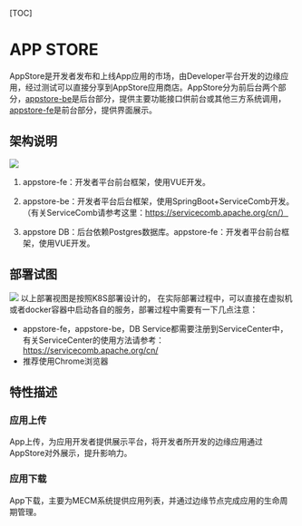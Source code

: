 [TOC]
# APP STORE


AppStore是开发者发布和上线App应用的市场，由Developer平台开发的边缘应用，经过测试可以直接分享到AppStore应用商店。AppStore分为前后台两个部分，[appstore-be][1]是后台部分，提供主要功能接口供前台或其他三方系统调用，[appstore-fe][2]是前台部分，提供界面展示。


## 架构说明
![](https://images.gitee.com/uploads/images/2020/0709/154041_a4c3a9ba_5504908.png)

1. appstore-fe：开发者平台前台框架，使用VUE开发。

2. appstore-be：开发者平台后台框架，使用SpringBoot+ServiceComb开发。（有关ServiceComb请参考这里：https://servicecomb.apache.org/cn/）

3. appstore DB：后台依赖Postgres数据库。appstore-fe：开发者平台前台框架，使用VUE开发。

## 部署试图
![](https://images.gitee.com/uploads/images/2020/0709/154053_b41b4a97_5504908.png)
以上部署视图是按照K8S部署设计的， 在实际部署过程中，可以直接在虚拟机或者docker容器中启动各自的服务，部署过程中需要有一下几点注意：

- appstore-fe，appstore-be，DB Service都需要注册到ServiceCenter中，有关ServiceCenter的使用方法请参考：https://servicecomb.apache.org/cn/
- 推荐使用Chrome浏览器
## 特性描述

### 应用上传
App上传，为应用开发者提供展示平台，将开发者所开发的边缘应用通过AppStore对外展示，提升影响力。

### 应用下载
App下载，主要为MECM系统提供应用列表，并通过边缘节点完成应用的生命周期管理。


[1]: https://gitee.com/edgegallery/appstore-be "appstore-be"
[2]: https://gitee.com/edgegallery/appstore-fe "appstore-fe"